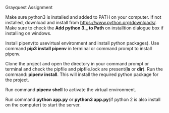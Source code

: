 Grayquest Assignment

Make sure python3 is installed and added to PATH on your computer.
If not installed, download and install from https://www.python.org/downloads/. Make sure to check the **Add python 3._ to Path** on installtion dialogue box if installing on windows.

Install pipenv(to usevirtual environment and install python packages). Use command **pip3 install pipenv** in terminal or command prompt to install pipenv.

Clone the project and open the directory in your command prompt or terminal and check the pipfile and pipfile.lock are present(**ls** or **dir**). Run the command: **pipenv install**. This will install the required python package for the project.

Run command **pipenv shell** to activate the virtual environment.

Run command **python app.py** or **python3 app.py**(if python 2 is also install on the computer) to start the server.
